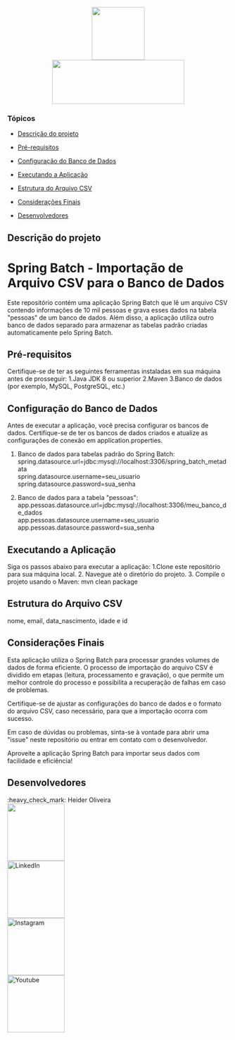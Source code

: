 <p align="center">

<img src="https://media.giphy.com/media/M9gbBd9nbDrOTu1Mqx/giphy.gif" width="120" height="120"/>
 <br>
<img src="http://img.shields.io/static/v1?label=STATUS%20DO%20PROJETO&message=CONCLUIDO&color=GREEN&style=for-the-badge" width="300" height="100"/>
</p>

### Tópicos 

- [Descrição do projeto](#descrição-do-projeto)

- [Pré-requisitos](#pré-requisitos)

- [Configuração do Banco de Dados](#Configuração-do-Banco-de-Dados)

- [Executando a Aplicação](#Executando-a-Aplicação)

- [Estrutura do Arquivo CSV](#Estrutura-do-Arquivo-CSV)

- [Considerações Finais](#Considerações-Finais)

- [Desenvolvedores](#desenvolvedores)

## Descrição do projeto
# Spring Batch - Importação de Arquivo CSV para o Banco de Dados
Este repositório contém uma aplicação Spring Batch que lê um arquivo CSV contendo informações de 10 mil pessoas e grava esses dados na tabela "pessoas" de um banco de dados. Além disso, a aplicação utiliza outro banco de dados separado para armazenar as tabelas padrão criadas automaticamente pelo Spring Batch.

## Pré-requisitos
Certifique-se de ter as seguintes ferramentas instaladas em sua máquina antes de prosseguir:
1.Java JDK 8 ou superior
2.Maven
3.Banco de dados (por exemplo, MySQL, PostgreSQL, etc.)

## Configuração do Banco de Dados
Antes de executar a aplicação, você precisa configurar os bancos de dados. Certifique-se de ter os bancos de dados criados e atualize as configurações de conexão em application.properties.

  1. Banco de dados para tabelas padrão do Spring Batch:<br>
     spring.datasource.url=jdbc:mysql://localhost:3306/spring_batch_metadata<br>
     spring.datasource.username=seu_usuario<br>
     spring.datasource.password=sua_senha
     
  3. Banco de dados para a tabela "pessoas":<br>
     app.pessoas.datasource.url=jdbc:mysql://localhost:3306/meu_banco_de_dados<br>
     app.pessoas.datasource.username=seu_usuario<br>
     app.pessoas.datasource.password=sua_senha

## Executando a Aplicação
Siga os passos abaixo para executar a aplicação:
1.Clone este repositório para sua máquina local.
2. Navegue até o diretório do projeto.
3. Compile o projeto usando o Maven: mvn clean package

## Estrutura do Arquivo CSV
nome, email, data_nascimento, idade e id

## Considerações Finais
Esta aplicação utiliza o Spring Batch para processar grandes volumes de dados de forma eficiente. O processo de importação do arquivo CSV é dividido em etapas (leitura, processamento e gravação), o que permite um melhor controle do processo e possibilita a recuperação de falhas em caso de problemas.

Certifique-se de ajustar as configurações do banco de dados e o formato do arquivo CSV, caso necessário, para que a importação ocorra com sucesso.

Em caso de dúvidas ou problemas, sinta-se à vontade para abrir uma "issue" neste repositório ou entrar em contato com o desenvolvedor.

Aproveite a aplicação Spring Batch para importar seus dados com facilidade e eficiência!

## Desenvolvedores
<div id="badges">
 :heavy_check_mark: Heider Oliveira 
 <br>
  <img src="https://avatars.githubusercontent.com/u/33627744?v=4" width=130>
 <br>
  <a target="_blank" href="https://www.linkedin.com/in/heider1988/">
    <img src="https://img.shields.io/badge/LinkedIn-blue?style=for-the-badge&logo=linkedin&logoColor=white" alt="LinkedIn"/ width="130">
  </a>
 <br>
  <a target="_blank" href="https://www.instagram.com/heider.oliveira/">
  <img src="https://img.shields.io/badge/Instagram-blue?style=for-the-badge&logo=instagram&logoColor=white" alt="Instagram"/ width="130">
  </a>
 <br>
  <a target="_blank" href="https://www.youtube.com/channel/UCAIx0AsetLKoPyyAGDTcZCQ">
    <img src="https://img.shields.io/badge/YouTube-FF0000?style=for-the-badge&logo=youtube&logoColor=white" alt="Youtube"/ width="130">
  </a>
</div>

